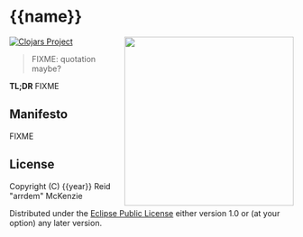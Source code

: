# {{name}}
<img align="right" src="/etc/{{name}}.jpg" width=300/>

[![Clojars Project](https://img.shields.io/clojars/v/me.arrdem/lein-git-version.svg)](https://clojars.org/{{fq-name}})

> FIXME: quotation maybe?

**TL;DR** FIXME

## Manifesto

FIXME

## License

Copyright (C) {{year}} Reid "arrdem" McKenzie

Distributed under the [Eclipse Public License](/LICENSE) either version 1.0 or (at your option) any later version.
